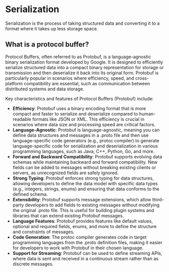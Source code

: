 # Serialization
Serialization is the process of taking structured data and converting it to a format where it takes up less storage space. 

## What is a protocol buffer? 
Protocol Buffers, often referred to as Protobuf, is a language-agnostic binary serialization format developed by Google. It is designed to efficiently serialize structured data into a compact binary representation for storage or transmission and then deserialize it back into its original form. Protobuf is particularly popular in scenarios where efficiency, speed, and cross-platform compatibility are essential, such as communication between distributed systems and data storage.

Key characteristics and features of Protocol Buffers (Protobuf) include:

- **Efficiency**: Protobuf uses a binary encoding format that is more compact and faster to serialize and deserialize compared to human-readable formats like JSON or XML. This efficiency is crucial in scenarios where data size and processing speed are critical factors.
- **Language-Agnostic**: Protobuf is language-agnostic, meaning you can define data structures and messages in a .proto file and then use language-specific code generators (e.g., protoc compiler) to generate language-specific code for serialization and deserialization in various programming languages, such as Java, C++, Python, Go, and more.
- **Forward and Backward Compatibility**: Protobuf supports evolving data schemas while maintaining backward and forward compatibility. New fields can be added to messages without breaking existing clients or servers, as unrecognized fields are safely ignored.
- **Strong Typing**: Protobuf enforces strong typing for data structures, allowing developers to define the data model with specific data types (e.g., integers, strings, enums) and ensuring that data conforms to the defined schema.
- **Extensibility**: Protobuf supports message extensions, which allow third-party developers to add fields to existing messages without modifying the original .proto file. This is useful for building plugin systems and libraries that can extend existing Protobuf messages.
- **Language Features**: Protobuf provides features like default values, optional and required fields, enums, and more to define the structure and constraints of messages.
- **Code Generation**: The protoc compiler generates code in target programming languages from the .proto definition files, making it easier for developers to work with Protobuf in their chosen language.
- **Support for Streaming**: Protobuf can be used to define streaming APIs, where data is sent and received in a continuous stream rather than as discrete messages.
